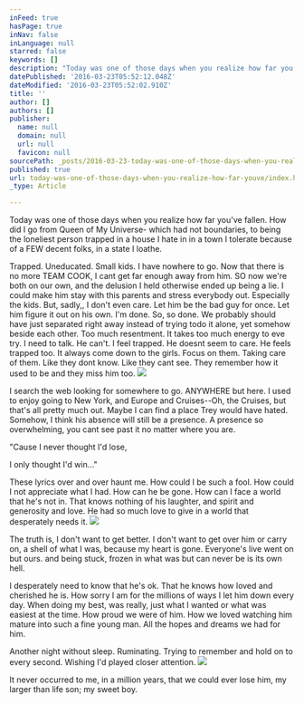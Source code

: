 ```yaml
---
inFeed: true
hasPage: true
inNav: false
inLanguage: null
starred: false
keywords: []
description: "Today was one of those days when you realize how far you've fallen. How did I go from Queen of My Universe- which had not boundaries, to being the loneliest person trapped in a house I hate in in a town I tolerate because of a FEW decent folks, in a state I loathe.\_"
datePublished: '2016-03-23T05:52:12.048Z'
dateModified: '2016-03-23T05:52:02.910Z'
title: ''
author: []
authors: []
publisher:
  name: null
  domain: null
  url: null
  favicon: null
sourcePath: _posts/2016-03-23-today-was-one-of-those-days-when-you-realize-how-far-youve.md
published: true
url: today-was-one-of-those-days-when-you-realize-how-far-youve/index.html
_type: Article

---
```

Today was one of those days when you realize how far you've fallen. How did I go from Queen of My Universe- which had not boundaries, to being the loneliest person trapped in a house I hate in in a town I tolerate because of a FEW decent folks, in a state I loathe. 

Trapped. Uneducated. Small kids. I have nowhere to go. Now that there is no more TEAM COOK, I cant get far enough away from him. SO now we're both on our own, and the delusion I held otherwise ended up being a lie. I could make him stay with this parents and stress everybody out. Especially the kids. But, sadly,, I don't even care. Let him be the bad guy for once. Let him figure it out on his own. I'm done. So, so done. We probably should have just separated right away instead of trying todo it alone, yet somehow beside each other. Too much resentment. It takes too much energy to eve try.  I need to talk. He can't. I feel trapped. He doesnt seem to care. He feels trapped too.  It always come down to the girls. Focus on them. Taking care of them. Like they dont know. Like they cant see. They remember how it used to be and they miss him too.
![](https://the-grid-user-content.s3-us-west-2.amazonaws.com/75c4e306-01f7-46ba-8ba7-9c93f523cd88.jpg)

I search the web looking for somewhere to go. ANYWHERE but here. I used to enjoy going to New York, and Europe and Cruises--Oh, the Cruises, but that's all pretty much out.  Maybe I can find a place Trey would have hated. Somehow, I think his absence will still be a presence. A presence so overwhelming, you cant see past it no matter where you are. 

"Cause I never thought I'd lose,

I only thought I'd win..."

These lyrics over and over haunt me.  How could I be such a fool. How could I not appreciate what I had. How can he be gone. How can I face a world that he's not in. That knows nothing of his laughter, and spirit and generosity and love. He had so much love to give in a world that desperately needs it. ![](https://the-grid-user-content.s3-us-west-2.amazonaws.com/7aab1559-f022-4fc8-b699-dc833e71dc7f.jpg)

The truth is, I don't want to get better. I don't want to get over him or carry on, a shell of what I was, because my heart is gone. Everyone's live went on but ours.  and being stuck, frozen in what was but can never be is its own hell.

I desperately need to know that he's ok. That he knows how loved and cherished he is.  How sorry I am for the millions of ways I let him down every day. When doing my best, was really, just what I wanted or what was easiest at the time. How proud we were of him. How we loved watching him mature into such a fine young man. All the hopes and dreams we had for him. 

Another night without sleep. Ruminating. Trying to remember and hold on to every second.  Wishing I'd played closer attention. ![](https://the-grid-user-content.s3-us-west-2.amazonaws.com/df54149e-e1d1-4899-8592-d8098da1fecc.jpg)

It never occurred to me, in a million years, that we could ever lose him, my larger than life son; my sweet boy.
